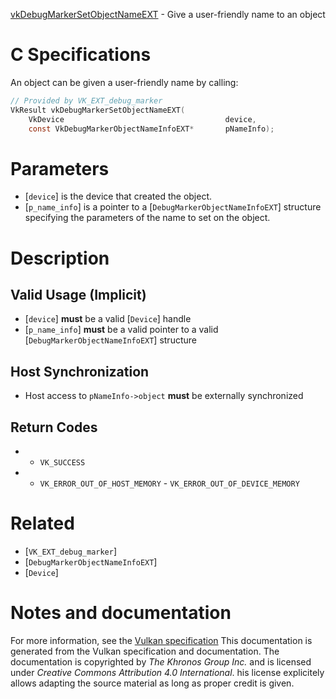 [vkDebugMarkerSetObjectNameEXT](https://www.khronos.org/registry/vulkan/specs/1.3-extensions/man/html/vkDebugMarkerSetObjectNameEXT.html) - Give a user-friendly name to an object

# C Specifications
An object can be given a user-friendly name by calling:
```c
// Provided by VK_EXT_debug_marker
VkResult vkDebugMarkerSetObjectNameEXT(
    VkDevice                                    device,
    const VkDebugMarkerObjectNameInfoEXT*       pNameInfo);
```

# Parameters
- [`device`] is the device that created the object.
- [`p_name_info`] is a pointer to a [`DebugMarkerObjectNameInfoEXT`] structure specifying the parameters of the name to set on the object.

# Description
## Valid Usage (Implicit)
-  [`device`] **must**  be a valid [`Device`] handle
-  [`p_name_info`] **must**  be a valid pointer to a valid [`DebugMarkerObjectNameInfoEXT`] structure

## Host Synchronization
- Host access to `pNameInfo->object` **must**  be externally synchronized

## Return Codes
*   - `VK_SUCCESS` 
*   - `VK_ERROR_OUT_OF_HOST_MEMORY`  - `VK_ERROR_OUT_OF_DEVICE_MEMORY`

# Related
- [`VK_EXT_debug_marker`]
- [`DebugMarkerObjectNameInfoEXT`]
- [`Device`]

# Notes and documentation
For more information, see the [Vulkan specification](https://www.khronos.org/registry/vulkan/specs/1.3-extensions/html/vkspec.html)
This documentation is generated from the Vulkan specification and documentation.
The documentation is copyrighted by *The Khronos Group Inc.* and is licensed under *Creative Commons Attribution 4.0 International*.
his license explicitely allows adapting the source material as long as proper credit is given.
        